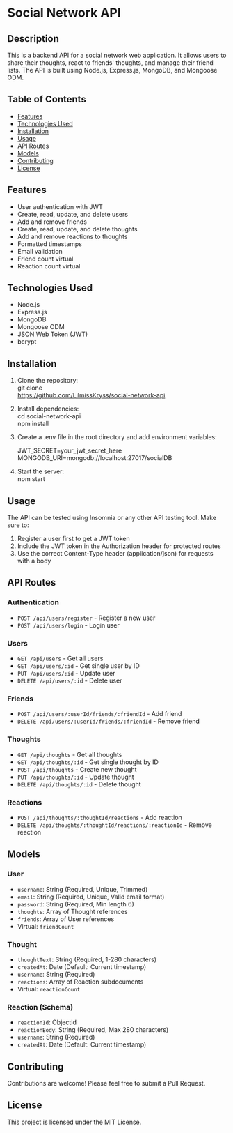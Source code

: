 # Social Network API

## Description
This is a backend API for a social network web application. It allows users to share their thoughts, react to friends' thoughts, and manage their friend lists. The API is built using Node.js, Express.js, MongoDB, and Mongoose ODM.

## Table of Contents
- [Features](#features)
- [Technologies Used](#technologies-used)
- [Installation](#installation)
- [Usage](#usage)
- [API Routes](#api-routes)
- [Models](#models)
- [Contributing](#contributing)
- [License](#license)

## Features
- User authentication with JWT
- Create, read, update, and delete users
- Add and remove friends
- Create, read, update, and delete thoughts
- Add and remove reactions to thoughts
- Formatted timestamps
- Email validation
- Friend count virtual
- Reaction count virtual

## Technologies Used
- Node.js
- Express.js
- MongoDB
- Mongoose ODM
- JSON Web Token (JWT)
- bcrypt

## Installation
1. Clone the repository: <br>
   git clone <br>
   https://github.com/LilmissKryss/social-network-api

2. Install dependencies: <br>
   cd social-network-api <br>
   npm install

3. Create a .env file in the root directory and add  environment variables:

   JWT_SECRET=your_jwt_secret_here
   MONGODB_URI=mongodb://localhost:27017/socialDB
   
4. Start the server:<br>
   npm start

## Usage
The API can be tested using Insomnia or any other API testing tool. Make sure to:
1. Register a user first to get a JWT token
2. Include the JWT token in the Authorization header for protected routes
3. Use the correct Content-Type header (application/json) for requests with a body

## API Routes

### Authentication
- `POST /api/users/register` - Register a new user
- `POST /api/users/login` - Login user

### Users
- `GET /api/users` - Get all users
- `GET /api/users/:id` - Get single user by ID
- `PUT /api/users/:id` - Update user
- `DELETE /api/users/:id` - Delete user

### Friends
- `POST /api/users/:userId/friends/:friendId` - Add friend
- `DELETE /api/users/:userId/friends/:friendId` - Remove friend

### Thoughts
- `GET /api/thoughts` - Get all thoughts
- `GET /api/thoughts/:id` - Get single thought by ID
- `POST /api/thoughts` - Create new thought
- `PUT /api/thoughts/:id` - Update thought
- `DELETE /api/thoughts/:id` - Delete thought

### Reactions
- `POST /api/thoughts/:thoughtId/reactions` - Add reaction
- `DELETE /api/thoughts/:thoughtId/reactions/:reactionId` - Remove reaction

## Models

### User
- `username`: String (Required, Unique, Trimmed)
- `email`: String (Required, Unique, Valid email format)
- `password`: String (Required, Min length 6)
- `thoughts`: Array of Thought references
- `friends`: Array of User references
- Virtual: `friendCount`

### Thought
- `thoughtText`: String (Required, 1-280 characters)
- `createdAt`: Date (Default: Current timestamp)
- `username`: String (Required)
- `reactions`: Array of Reaction subdocuments
- Virtual: `reactionCount`

### Reaction (Schema)
- `reactionId`: ObjectId
- `reactionBody`: String (Required, Max 280 characters)
- `username`: String (Required)
- `createdAt`: Date (Default: Current timestamp)

## Contributing
Contributions are welcome! Please feel free to submit a Pull Request.

## License
This project is licensed under the MIT License. 
